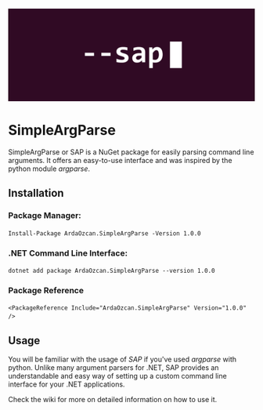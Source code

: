 ![heyo](https://raw.githubusercontent.com/ArdaOzcan/SimpleArgParse/master/res/SAPLogo-rect.png)
# SimpleArgParse
SimpleArgParse or SAP is a NuGet package for easily parsing command line arguments. It offers an easy-to-use interface  and was inspired by the python module *argparse*.

## Installation
### Package Manager:
`Install-Package ArdaOzcan.SimpleArgParse -Version 1.0.0`
### .NET Command Line Interface:
`dotnet add package ArdaOzcan.SimpleArgParse --version 1.0.0`
### Package Reference
`<PackageReference Include="ArdaOzcan.SimpleArgParse" Version="1.0.0" />`

## Usage
You will be familiar with the usage of *SAP* if you've used *argparse* with python. Unlike many argument parsers for .NET, SAP provides an understandable and easy way of setting up a custom command line interface for your .NET applications.

Check the wiki for more on detailed information on how to use it.
